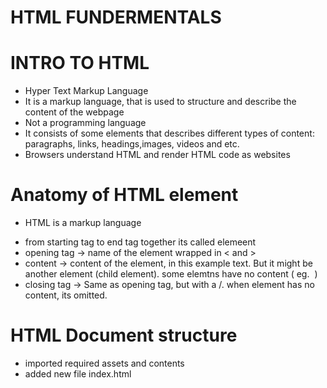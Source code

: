# HTML FUNDERMENTALS

# INTRO TO HTML

- Hyper Text Markup Language
- It is a markup language, that is used to structure and describe the content of the webpage
- Not a programming language
- It consists of some elements that describes different types of content:
  paragraphs, links, headings,images, videos and etc.
- Browsers understand HTML and render HTML code as websites

# Anatomy of HTML element

- <p> HTML is a markup language</p>
- from starting tag to end tag together its called elemeent
- opening tag -> name of the element wrapped in < and >
- content -> content of the element, in this example text. But it might be another element (child element).
  some elemtns have no content ( eg. <img> )
- closing tag -> Same as opening tag, but with a /. when element has no content, its omitted.

# HTML Document structure

- imported required assets and contents
- added new file index.html
